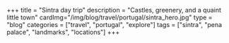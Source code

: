 +++
title = "Sintra day trip"
description = "Castles, greenery, and a quaint little town"
cardImg="/img/blog/travel/portugal/sintra_hero.jpg"
type = "blog"
categories = ["travel", "portugal", "explore"]
tags = ["sintra", "pena palace", "landmarks", "locations"]
+++